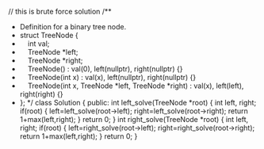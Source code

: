 // this is brute force solution
/**
* Definition for a binary tree node.
* struct TreeNode {
*     int val;
*     TreeNode *left;
*     TreeNode *right;
*     TreeNode() : val(0), left(nullptr), right(nullptr) {}
*     TreeNode(int x) : val(x), left(nullptr), right(nullptr) {}
*     TreeNode(int x, TreeNode *left, TreeNode *right) : val(x), left(left), right(right) {}
* };
*/
class Solution {
public:
int left_solve(TreeNode *root)
{
int left, right;
if(root)
{
left=left_solve(root->left);
right=left_solve(root->right);
return 1+max(left,right);
}
return 0;
}
int right_solve(TreeNode *root)
{
int left, right;
if(root)
{
left=right_solve(root->left);
right=right_solve(root->right);
return 1+max(left,right);
}
return 0;
}